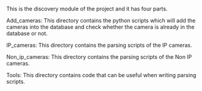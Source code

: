 This is the discovery module of the project and it has four parts.

Add_cameras: This directory contains the python scripts which will add the cameras into the database and check whether the camera is already in the database or not.

IP_cameras: This directory contains the parsing scripts of the IP cameras.

Non_ip_cameras: This directory contains the parsing scripts of the Non IP cameras.

Tools: This directory contains code that can be useful when writing parsing scripts.
